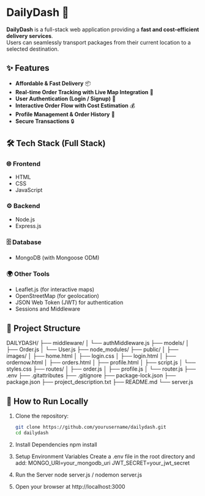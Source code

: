 # DailyDash 🚀

**DailyDash** is a full-stack web application providing a **fast and cost-efficient delivery services**.  
Users can seamlessly transport packages from their current location to a selected destination.  

## ✨ Features
- **Affordable & Fast Delivery** 📦  
- **Real-time Order Tracking with Live Map Integration** 📍  
- **User Authentication (Login / Signup)** 🔐  
- **Interactive Order Flow with Cost Estimation** 💰  
- **Profile Management & Order History** 🧾  
- **Secure Transactions** 🔒  

## 🛠️ Tech Stack (Full Stack)

### 🌐 Frontend
- HTML  
- CSS  
- JavaScript  

### ⚙️ Backend
- Node.js  
- Express.js  

### 🗄️ Database
- MongoDB  (with Mongoose ODM)

### 🌍 Other Tools
- Leaflet.js (for interactive maps)
- OpenStreetMap (for geolocation)
- JSON Web Token (JWT) for authentication
- Sessions and Middleware 

## 📁 Project Structure

DAILYDASH/
├── middleware/
│   └── authMiddleware.js
├── models/
│   ├── Order.js
│   └── User.js
├── node_modules/
├── public/
│   ├── images/
│   ├── home.html
│   ├── login.css
│   ├── login.html
│   ├── ordernow.html
│   ├── orders.html
│   ├── profile.html
│   ├── script.js
│   └── styles.css
├── routes/
│   ├── order.js
│   ├── profile.js
│   └── router.js
├── .env
├── .gitattributes
├── .gitignore
├── package-lock.json
├── package.json
├── project_description.txt
├── README.md
└── server.js


## 🚀 How to Run Locally

1. Clone the repository:
   ```bash
   git clone https://github.com/yourusername/dailydash.git
   cd dailydash

2. Install Dependencies
    npm install

3. Setup Environment Variables Create a .env file in the root directory and add:
    MONGO_URI=your_mongodb_uri
    JWT_SECRET=your_jwt_secret

4. Run the Server
    node server.js / nodemon server.js

5. Open your browser at http://localhost:3000